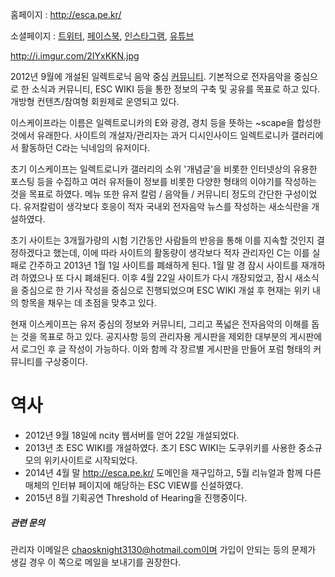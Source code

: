 홈페이지 : <http://esca.pe.kr/>

소셜페이지 : [트위터](https://twitter.com/E2CAPE),
[페이스북](https://www.facebook.com/E2CAPE),
[인스타그램](https://instagram.com/e2cape),
[유튜브](http://www.youtube.com/user/EscapePLUR)

<http://i.imgur.com/2IYxKKN.jpg>

2012년 9월에 개설된 일렉트로닉 음악 중심 [커뮤니티](/커뮤니티 "wikilink"). 기본적으로 전자음악을 중심으로 한
소식과 커뮤니티, ESC WIKI 등을 통한 정보의 구축 및 공유를 목표로 하고 있다. 개방형 컨텐츠/참여형 회원제로
운영되고 있다.

이스케이프라는 이름은 일렉트로니카의 E와 광경, 경치 등을 뜻하는 ~scape을 합성한 것에서 유래한다. 사이트의 개설자/관리자는
과거 디시인사이드 일렉트로니카 갤러리에서 활동하던 C라는 닉네임의 유저이다.

초기 이스케이프는 일렉트로니카 갤러리의 소위 '개념글'을 비롯한 인터넷상의 유용한 포스팅 등을 수집하고 여러 유저들이 정보를
비롯한 다양한 형태의 이야기를 작성하는 것을 목표로 하였다. 메뉴 또한 유저 칼럼 / 음악들 / 커뮤니티 정도의 간단한
구성이었다. 유저칼럼이 생각보다 호응이 적자 국내외 전자음악 뉴스를 작성하는 새소식란을 개설하였다.

초기 사이트는 3개월가량의 시험 기간동안 사람들의 반응을 통해 이를 지속할 것인지 결정하겠다고 했는데, 이에 따라 사이트의
활동량이 생각보다 적자 관리자인 C는 이를 실패로 간주하고 2013년 1월 1일 사이트를 폐쇄하게 된다. 1월 말
경 잠시 사이트를 재개하려 하였으나 또 다시 폐쇄된다. 이후 4월 22일 사이트가 다시 개장되었고, 잠시 새소식을 중심으로 한
기사 작성을 중심으로 진행되었으며 ESC WIKI 개설 후 현재는 위키 내의 항목을 채우는 데 초점을 맞추고 있다.

현재 이스케이프는 유저 중심의 정보와 커뮤니티, 그리고 폭넓은 전자음악의 이해를 돕는 것을 목표로 하고 있다. 공지사항 등의
관리자용 게시판을 제외한 대부분의 게시판에서 로그인 후 글 작성이 가능하다. 이와 함께 각 장르별 게시판을 만들어 포럼
형태의 커뮤니티를 구상중이다.

# 역사

  - 2012년 9월 18일에 ncity 웹서버를 얻어 22일 개설되었다.
  - 2013년 초 ESC WIKI를 개설하였다. 초기 ESC WIKI는 도쿠위키를 사용한 중소규모의 위키사이트로 시작되었다.
  - 2014년 4월 말 <http://esca.pe.kr/> 도메인을 재구입하고, 5월 리뉴얼과 함께 다른 매체의 인터뷰
    페이지에 해당하는 ESC VIEW를 신설하였다.
  - 2015년 8월 기획공연 Threshold of Hearing을 진행중이다.

##### 관련 문의

관리자 이메일은 chaosknight3130@hotmail.com이며 가입이 안되는 등의 문제가 생길 경우 이 쪽으로 메일을
보내기를 권장한다.